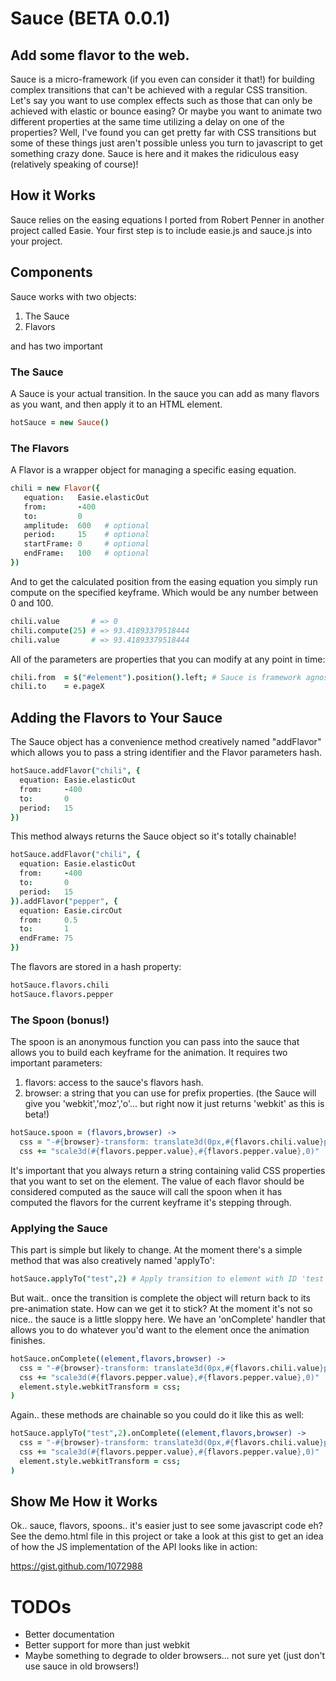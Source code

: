 # Sauce (BETA 0.0.1)
## Add some flavor to the web.

Sauce is a micro-framework (if you even can consider it that!) for building complex transitions that can't be achieved with a regular CSS transition. Let's say you want to use complex effects such as those that can only be achieved with elastic or bounce easing? Or maybe you want to animate two different properties at the same time utilizing a delay on one of the properties? Well, I've found you can get pretty far with CSS transitions but some of these things just aren't possible unless you turn to javascript to get something crazy done. Sauce is here and it makes the ridiculous easy (relatively speaking of course)!

## How it Works

Sauce relies on the easing equations I ported from Robert Penner in another project called Easie. Your first step is to include easie.js and sauce.js into your project.

## Components

Sauce works with two objects:

1. The Sauce
2. Flavors

and has two important

### The Sauce

A Sauce is your actual transition. In the sauce you can add as many flavors as you want, and then apply it to an HTML element.

```coffeescript
hotSauce = new Sauce()
```

### The Flavors

A Flavor is a wrapper object for managing a specific easing equation.

```coffeescript
chili = new Flavor({
   equation:   Easie.elasticOut
   from:       -400
   to:         0
   amplitude:  600   # optional
   period:     15    # optional
   startFrame: 0     # optional
   endFrame:   100   # optional
})
```

And to get the calculated position from the easing equation you simply run compute on the specified keyframe. Which would be any number between 0 and 100.

```coffeescript
chili.value       # => 0
chili.compute(25) # => 93.41893379518444
chili.value       # => 93.41893379518444
```

All of the parameters are properties that you can modify at any point in time:

```coffeescript
chili.from  = $("#element").position().left; # Sauce is framework agnostic, use what ever you'd like.
chili.to    = e.pageX
```

## Adding the Flavors to Your Sauce

The Sauce object has a convenience method creatively named "addFlavor" which allows you to pass a string identifier and the Flavor parameters hash.

```coffeescript
hotSauce.addFlavor("chili", {
  equation: Easie.elasticOut
  from:     -400
  to:       0
  period:   15
})
```

This method always returns the Sauce object so it's totally chainable!

```coffeescript
hotSauce.addFlavor("chili", {
  equation: Easie.elasticOut
  from:     -400
  to:       0
  period:   15
}).addFlavor("pepper", {
  equation: Easie.circOut
  from:     0.5
  to:       1
  endFrame: 75
})
```

The flavors are stored in a hash property:

```coffeescript
hotSauce.flavors.chili
hotSauce.flavors.pepper
```

### The Spoon (bonus!)

The spoon is an anonymous function you can pass into the sauce that allows you to build each keyframe for the animation. It requires two important parameters:

1. flavors: access to the sauce's flavors hash.
2. browser: a string that you can use for prefix properties. (the Sauce will give you 'webkit','moz','o'... but right now it just returns 'webkit' as this is beta!)

```coffeescript
hotSauce.spoon = (flavors,browser) ->
  css = "-#{browser}-transform: translate3d(0px,#{flavors.chili.value}px,0) "
  css += "scale3d(#{flavors.pepper.value},#{flavors.pepper.value},0)"
```

It's important that you always return a string containing valid CSS properties that you want to set on the element. The value of each flavor should be considered computed as the sauce will call the spoon when it has computed the flavors for the current keyframe it's stepping through.

### Applying the Sauce

This part is simple but likely to change. At the moment there's a simple method that was also creatively named 'applyTo':

```coffeescript
hotSauce.applyTo("test",2) # Apply transition to element with ID 'test' for a duration of 2 seconds.
```

But wait.. once the transition is complete the object will return back to its pre-animation state. How can we get it to stick? At the moment it's not so nice.. the sauce is a little sloppy here. We have an 'onComplete' handler that allows you to do whatever you'd want to the element once the animation finishes.

```coffeescript
hotSauce.onComplete((element,flavors,browser) ->
  css = "-#{browser}-transform: translate3d(0px,#{flavors.chili.value}px,0) "
  css += "scale3d(#{flavors.pepper.value},#{flavors.pepper.value},0)"
  element.style.webkitTransform = css;
)
```

Again.. these methods are chainable so you could do it like this as well:

```coffeescript
hotSauce.applyTo("test",2).onComplete((element,flavors,browser) ->
  css = "-#{browser}-transform: translate3d(0px,#{flavors.chili.value}px,0) "
  css += "scale3d(#{flavors.pepper.value},#{flavors.pepper.value},0)"
  element.style.webkitTransform = css;
)
```

## Show Me How it Works

Ok.. sauce, flavors, spoons.. it's easier just to see some javascript code eh? See the demo.html file in this project or take a look at this gist to get an idea of how the JS implementation of the API looks like in action:

https://gist.github.com/1072988

# TODOs

* Better documentation
* Better support for more than just webkit
* Maybe something to degrade to older browsers... not sure yet (just don't use sauce in old browsers!)